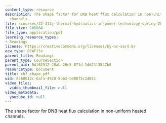 ```yaml
---
content_type: resource
description: The shape factor for DNB heat flux calculation in non-uniform heated
  channels.
file: /courses/22-313j-thermal-hydraulics-in-power-technology-spring-2007/8368012c6afa49285bb3be88f5c1d652_chf_shape.pdf
file_size: 109084
file_type: application/pdf
learning_resource_types:
- Readings
license: https://creativecommons.org/licenses/by-nc-sa/4.0/
ocw_type: OCWFile
parent_title: Readings
parent_type: CourseSection
parent_uid: 5df62912-28ab-26e8-071d-1dd24f3547b0
resourcetype: Document
title: chf_shape.pdf
uid: 8368012c-6afa-4928-5bb3-be88f5c1d652
video_files:
  video_thumbnail_file: null
video_metadata:
  youtube_id: null
---
```

The shape factor for DNB heat flux calculation in non-uniform heated channels.